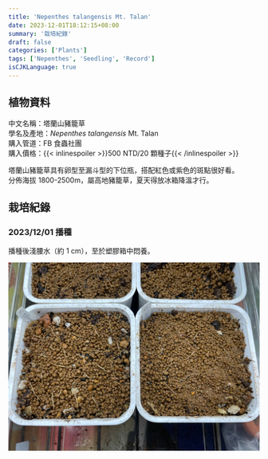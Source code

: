 ```yaml
---
title: 'Nepenthes talangensis Mt. Talan'
date: 2023-12-01T18:12:15+08:00
summary: '栽培紀錄'
draft: false
categories: ['Plants']
tags: ['Nepenthes', 'Seedling', 'Record']
isCJKLanguage: true
---
```


## 植物資料

中文名稱：塔蘭山豬籠草  
學名及產地：*Nepenthes talangensis* Mt. Talan  
購入管道：FB 食蟲社團  
購入價格：{{< inlinespoiler >}}500 NTD/20 顆種子{{< /inlinespoiler >}}  

塔蘭山豬籠草具有卵型至漏斗型的下位瓶，搭配紅色或紫色的斑點很好看。  
分佈海拔 1800-2500m，屬高地豬籠草，夏天得放冰箱降溫才行。  

## 栽培紀錄

### 2023/12/01 播種

播種後淺腰水（約 1 cm），至於塑膠箱中悶養。  

![2023-12-01](./images/2023-12-01.jpg)
